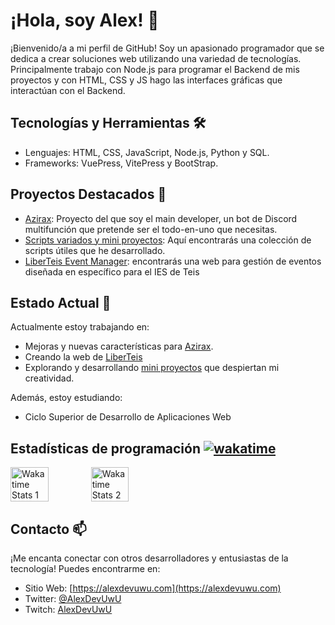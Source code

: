 # ¡Hola, soy Alex! 👋

¡Bienvenido/a a mi perfil de GitHub! Soy un apasionado programador que se dedica a crear soluciones web utilizando una variedad de tecnologías. Principalmente trabajo con Node.js para programar el Backend de mis proyectos y con HTML, CSS y JS hago las interfaces gráficas que interactúan con el Backend.

## Tecnologías y Herramientas 🛠️

- Lenguajes: HTML, CSS, JavaScript, Node.js, Python y SQL.
- Frameworks: VuePress, VitePress y BootStrap.

## Proyectos Destacados 🚀

- [Azirax](https://azirax.site): Proyecto del que soy el main developer, un bot de Discord multifunción que pretende ser el todo-en-uno que necesitas.
- [Scripts variados y mini proyectos](https://github.com/AlexDeveloperUwU/miniprojects): Aquí encontrarás una colección de scripts útiles que he desarrollado.
- [LiberTeis Event Manager](https://github.com/AlexDeveloperUwU/liberteis): encontrarás una web para gestión de eventos diseñada en específico para el IES de Teis

## Estado Actual 🌱

Actualmente estoy trabajando en:

- Mejoras y nuevas características para [Azirax](https://azirax.site).
- Creando la web de [LiberTeis](https://github.com/alexdeveloperuwu/liberteis)
- Explorando y desarrollando [mini proyectos](https://github.com/AlexDeveloperUwU/miniprojects) que despiertan mi creatividad.

Además, estoy estudiando:

- Ciclo Superior de Desarrollo de Aplicaciones Web

## Estadísticas de programación [![wakatime](https://wakatime.com/badge/user/bf86471e-8eef-407a-8125-ccc771f3e40b.svg?style=social)](https://wakatime.com/@bf86471e-8eef-407a-8125-ccc771f3e40b)

<div style="display: flex; justify-content: space-between; width: 50%; margin: 0.1px;">
  <img src="https://wakatime.com/share/@AlexDevUwU/adf969ef-c8c4-45de-9faf-38c591cbf714.svg" alt="Wakatime Stats 1" width=49%/>
  <img src="https://wakatime.com/share/@AlexDevUwU/00163c4e-2b4b-4a93-9d5c-b1b0a12cf6ce.svg" alt="Wakatime Stats 2" width=49%/>
</div>

## Contacto 📫

¡Me encanta conectar con otros desarrolladores y entusiastas de la tecnología! Puedes encontrarme en:

- Sitio Web: [https://alexdevuwu.com](https://alexdevuwu.com)
- Twitter: [@AlexDevUwU](https://twitter.com/AlexDevUwU)
- Twitch: [AlexDevUwU](https://twitch.tv/alexdevuwu)
